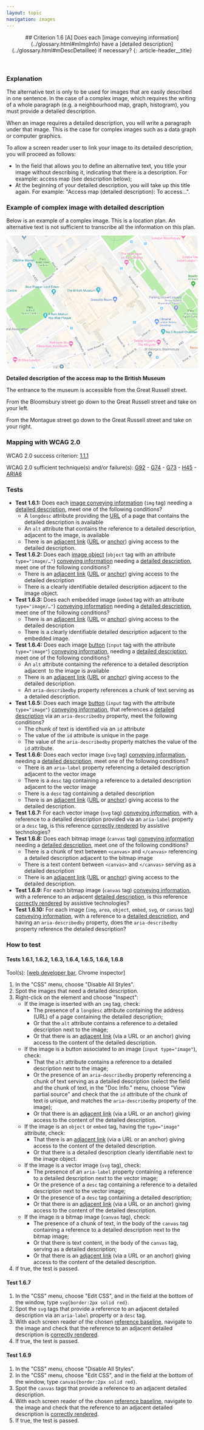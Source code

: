 ```yaml
---
layout: topic
navigation: images
---
```


<header>
## Criterion 1.6 [A] <span>Does each [image conveying information](../glossary.html#mImgInfo) have a [detailed description](../glossary.html#mDescDetaillee) if necessary?</span>
{: .article-header__title}
</header>

### Explanation

The alternative text is only to be used for images that are easily described in one sentence. In the case of a complex image, which requires the writing of a whole paragraph (e.g. a neighbourhood map, graph, histogram), you must provide a detailed description.

When an image requires a detailed description, you will write a paragraph under that image. This is the case for complex images such as a data graph or computer graphics.

To allow a screen reader user to link your image to its detailed description, you will proceed as follows:

* In the field that allows you to define an alternative text, you title your image without describing it, indicating that there is a description. For example: access map (see description below);
* At the beginning of your detailed description, you will take up this title again. For example: "Access map (detailed description): To access...".

### Example of complex image with detailed description

Below is an example of a complex image. This is a location plan. An alternative text is not sufficient to transcribe all the information on this plan.

![Access map to the British Museum (see description below)](../../img/british-museum.png)

**Detailed description of the access map to the British Museum**

The entrance to the museum is accessible from the Great Russell street.

From the Bloomsbury street go down to the Great Russell street and take on your left.

From the Montague street go down to the Great Russell street and take on your right.

### Mapping with WCAG 2.0  

WCAG 2.0 success criterion: [1.1.1](http://www.w3.org/TR/WCAG20/#text-equiv-all)

WCAG 2.0 sufficient technique(s) and/or failure(s): [G92](http://www.w3.org/TR/WCAG-TECHS/G92.html) - [G74](http://www.w3.org/TR/WCAG-TECHS/G74.html) - [G73](http://www.w3.org/TR/WCAG-TECHS/G73.html) - [H45](http://www.w3.org/TR/WCAG-TECHS/H45.html) - [ARIA6](http://www.w3.org/TR/WCAG-TECHS/ARIA6.html)

### Tests

*   **Test 1.6.1:** Does each [image conveying information](../glossary.html#mImgInfo) (`img` tag) needing a [detailed description](../glossary.html#mDescDetaillee), meet one of the following conditions?
    *   A `longdesc` attribute providing the [URL](../glossary.html#mUrl) of a page that contains the detailed description is available
    *   An `alt` attribute that contains the reference to a detailed description, adjacent to the image, is available
    *   There is an [adjacent link](../glossary.html#mLienAdj) ([URL](../glossary.html#mUrl) or [anchor](../glossary.html#mAncreNom)) giving access to the detailed description.
*   **Test 1.6.2:** Does each [image object](../glossary.html#mImgObj) (`object` tag with an attribute `type="image/…"`) [conveying information](../glossary.html#mImgInfo) needing a [detailed description](../glossary.html#mDescDetaillee), meet one of the following conditions?
    *   There is an [adjacent link](../glossary.html#mLienAdj) ([URL](../glossary.html#mUrl) or [anchor](../glossary.html#mAncreNom)) giving access to the detailed description
    *   There is a clearly identifiable detailed description adjacent to the image object.
*   **Test 1.6.3:** Does each embedded image (`embed` tag with an attribute `type="image/…"`) [conveying information](../glossary.html#mImgInfo) needing a [detailed description](../glossary.html#mDescDetaillee), meet one of the following conditions?
    *   There is an [adjacent link](../glossary.html#mLienAdj) ([URL](../glossary.html#mUrl) or [anchor](../glossary.html#mAncreNom)) giving access to the detailed description
    *   There is a clearly identifiable detailed description adjacent to the embedded image.
*   **Test 1.6.4:** Does each image [button](../glossary.html#mBtnForm) (`input` tag with the attribute `type="image"`) [conveying information](../glossary.html#mImgInfo), needing a [detailed description](../glossary.html#mDescDetaillee), meet one of the following conditions?
    *   An `alt` attribute containing the reference to a detailed description adjacent  to the image is available
    *   There is an [adjacent link](../glossary.html#mLienAdj) ([URL](../glossary.html#mUrl) or [anchor](../glossary.html#mAncreNom)) giving access to the detailed description.
    *   An `aria-describedby` property references a chunk of text serving as a detailed description.
*   **Test 1.6.5:** Does each image [button](../glossary.html#mBtnForm) (`input` tag with the attribute `type="image"`) [conveying information](../glossary.html#mImgInfo), that references a [detailed description](../glossary.html#mDescDetaillee) via an `aria-describedby` property, meet the following conditions?
    *   The chunk of text is identified via an `id` attribute
    *   The value of the `id` attribute is unique in the page
    *   The value of the `aria-describedby` property matches the value of the `id` attribute.
*   **Test 1.6.6:** Does each vector image (`svg` tag) [conveying information](../glossary.html#mImgInfo), needing a [detailed description](../glossary.html#mDescDetaillee), meet one of the following conditions?
    *   There is an `aria-label` property referencing a detailed description adjacent to the vector image
    *   There is a `desc` tag containing a reference to a detailed description adjacent to the vector image
    *   There is a `desc` tag containing a detailed description
    *   There is an [adjacent link](../glossary.html#mLienAdj) ([URL](../glossary.html#mUrl) or [anchor](../glossary.html#mAncreNom)) giving access to the detailed description.
*   **Test 1.6.7:** For each vector image (`svg` tag) [conveying information](../glossary.html#mImgInfo), with a reference to a detailed description provided via an `aria-label` property or a `desc` tag, is this reference [correctly rendered](../glossary.html#mCorrectlyRendered) by assistive technologies?
*   **Test 1.6.8:** Does each bitmap image (`canvas` tag) [conveying information](../glossary.html#mImgInfo) needing a [detailed description](../glossary.html#mDescDetaillee), meet one of the following conditions?
    *   There is a chunk of text between `<canvas>` and `</canvas>` referencing a detailed description adjacent to the bitmap image
    *   There is a text content between `<canvas>` and `</canvas>` serving as a detailed description
    *   There is an [adjacent link](../glossary.html#mLienAdj) ([URL](../glossary.html#mUrl) or [anchor](../glossary.html#mAncreNom)) giving access to the detailed description.
*   **Test 1.6.9:** For each bitmap image (`canvas` tag) [conveying information](../glossary.html#mImgInfo), with a reference to an adjacent [detailed description](../glossary.html#mDescDetaillee), is this reference [correctly rendered](../glossary.html#mCorrectlyRendered) by assistive technologies?
*   **Test 1.6.10:** For each image (`img`, `area`, `object`, `embed`, `svg`, or `canvas` tag) [conveying information](../glossary.html#mImgInfo), with a reference to a [detailed description](../glossary.html#mDescDetaillee), and having an `aria-describedby` property, does the `aria-describedby` property reference the detailed description?

### How to test

#### Tests 1.6.1, 1.6.2, 1.6.3, 1.6.4, 1.6.5, 1.6.6, 1.6.8

Tool(s): [[web developer bar](../tools.html#web-developer-bar), Chrome inspector]

1.  In the "CSS" menu, choose "Disable All Styles".
2.  Spot the images that need a detailed description.
3.  Right-click on the element and choose "Inspect":
    *   If the image is inserted with an `img` tag, check:
        *   The presence of a `longdesc` attribute containing the address (URL) of a page containing the detailed description;
        *   Or that the `alt` attribute contains a reference to a detailed description next to the image;
        *   Or that there is an [adjacent link](../glossary.html#mLienAdj) (via a URL or an anchor) giving access to the content of the detailed description.
    *   If the image is a button associated to an image (`input type="image"`), check:
        *   That the `alt` attribute contains a reference to a detailed description next to the image;
        *   Or the presence of an `aria-describedby` property referencing a chunk of text serving as a detailed description (select the field and the chunk of text, in the "Doc Info." menu, choose "View partial source" and check that the `id` attribute of the chunk of text is unique, and matches the `aria-describedby` property of the image);
        *   Or that there is an [adjacent link](../glossary.html#mLienAdj) (via a URL or an anchor) giving access to the content of the detailed description.
    *   If the image is an `object` or `embed` tag, having the `type="image"` attribute, check:
        *   That there is an [adjacent link](../glossary.html#mLienAdj) (via a URL or an anchor) giving access to the content of the detailed description.
        *   Or that there is a detailed description clearly identifiable next to the image object.
    *   If the image is a vector image (`svg` tag), check:
        *   The presence of an `aria-label` property containing a reference to a detailed description next to the vector image;
        *   Or the presence of a `desc` tag containing a reference to a detailed description next to the vector image;
        *   Or the presence of a `desc` tag containing a detailed description;
        *   Or that there is an [adjacent link](../glossary.html#mLienAdj) (via a URL or an anchor) giving access to the content of the detailed description.
    *   If the image is a bitmap image (`canvas` tag), check:
        *   The presence of a chunk of text, in the body of the `canvas` tag containing a reference to a detailed description next to the bitmap image;
        *   Or that there is text content, in the body of the `canvas` tag, serving as a detailed description;
        *   Or that there is an [adjacent link](../glossary.html#mLienAdj) (via a URL or an anchor) giving access to the content of the detailed description.
4.  If true, the test is passed.

#### Test 1.6.7

1.  In the "CSS" menu, choose "Edit CSS", and in the field at the bottom of the window, type `svg{border:2px solid red}`.
2.  Spot the `svg` tags that provide a reference to an adjacent detailed description via an `aria-label` property or a `desc` tag.
3.  With each screen reader of the chosen [reference baseline](../baseline.html), navigate to the image and check that the reference to an adjacent detailed description is [correctly rendered](../glossary.html#mCorrectlyRendered).
4.  If true, the test is passed.

#### Test 1.6.9

1.  In the "CSS" menu, choose "Disable All Styles".
2.  In the "CSS" menu, choose "Edit CSS", and in the field at the bottom of the window, type `canvas{border:2px solid red}`.
3.  Spot the `canvas` tags that provide a reference to an adjacent detailed description.
4.  With each screen reader of the chosen [reference baseline](../baseline.html), navigate to the image and check that the reference to an adjacent detailed description is [correctly rendered](../glossary.html#mCorrectlyRendered).
5.  If true, the test is passed.
